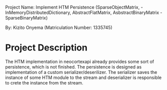 Project Name: Implement HTM Persistence (SparseObjectMatrix<T>, -	InMemoryDistributedDictionary, AbstractFlatMatrix, AsbstractBinaryMatrix - SparseBinaryMatrix)

By: Kizito Onyema (Matriculation Number: 1335745)
  
# **Project Description**
  
The HTM implementation in neocortexapi already provides some sort of 
persistence, which is not finished. The persistence is designed as 
implementation of a custom serializer/deserilizer. The serializer saves the 
instance of some HTM module to the stream and deserializer is responsible 
to crete the instance from the stream. 
  

  

